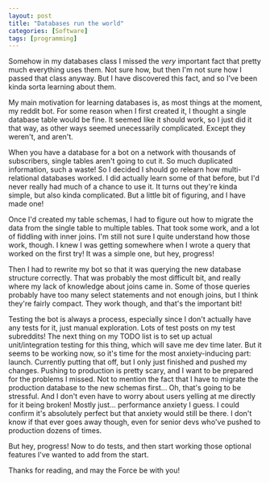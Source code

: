 ```yaml
---
layout: post
title: "Databases run the world"
categories: [Software]
tags: [programming]
---
```


Somehow in my databases class I missed the *very* important fact that pretty
much everything uses them. Not sure how, but then I'm not sure how I passed that
class anyway. But I have discovered this fact, and so I've been kinda sorta
learning about them.

My main motivation for learning databases is, as most things at the moment, my
reddit bot. For some reason when I first created it, I thought a single database
table would be fine. It seemed like it should work, so I just did it that way,
as other ways seemed unecessarily complicated. Except they weren't, and aren't.

When you have a database for a bot on a network with thousands of subscribers,
single tables aren't going to cut it. So much duplicated information, such a
waste! So I decided I should go relearn how multi-relational databases worked. I
did actually learn some of that before, but I'd never really had much of a
chance to use it. It turns out they're kinda simple, but also kinda complicated.
But a little bit of figuring, and I have made one!

Once I'd created my table schemas, I had to figure out how to migrate the data
from the single table to multiple tables. That took some work, and a lot of
fiddling with inner joins. I'm still not sure I quite understand how those work,
though. I knew I was getting somewhere when I wrote a query that worked on the
first try! It was a simple one, but hey, progress!

Then I had to rewrite my bot so that it was querying the new database structure
correctly. That was probably the most difficult bit, and really where my lack of
knowledge about joins came in. Some of those queries probably have too many
select statements and not enough joins, but I think they're fairly compact. They
work though, and that's the important bit!

Testing the bot is always a process, especially since I don't actually have any
tests for it, just manual exploration. Lots of test posts on my test subreddits!
The next thing on my TODO list is to set up actual unit/integration testing for
this thing, which will save me dev time later. But it seems to be working now,
so it's time for the most anxiety-inducing part: launch. Currently putting that
off, but I only just finished and pushed my changes. Pushing to production is
pretty scary, and I want to be prepared for the problems I missed. Not to
mention the fact that I have to migrate the production database to the new
schemas first... Oh, that's going to be stressful. And I don't even have to
worry about users yelling at me directly for it being broken! Mostly just...
performance anxiety I guess. I could confirm it's absolutely perfect but that
anxiety would still be there. I don't know if that ever goes away though, even
for senior devs who've pushed to production dozens of times.

But hey, progress! Now to do tests, and then start working those optional
features I've wanted to add from the start.

Thanks for reading, and may the Force be with you!
